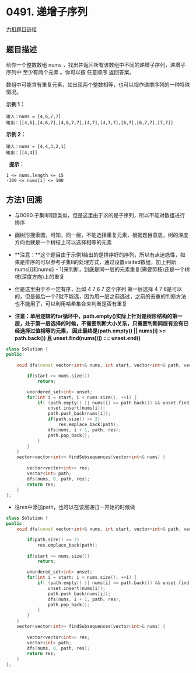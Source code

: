 <p id="递增子序列"></p>

# 0491. 递增子序列  

[力扣题目链接](https://leetcode.cn/problems/increasing-subsequences/)      


## 题目描述  

给你一个整数数组 nums ，找出并返回所有该数组中不同的递增子序列，递增子序列中 至少有两个元素 。你可以按 任意顺序 返回答案。

数组中可能含有重复元素，如出现两个整数相等，也可以视作递增序列的一种特殊情况。

**示例 1：**

    输入：nums = [4,6,7,7]
    输出：[[4,6],[4,6,7],[4,6,7,7],[4,7],[4,7,7],[6,7],[6,7,7],[7,7]]

**示例 2：**

    输入：nums = [4,4,3,2,1]
    输出：[[4,4]]
 
**提示：**

    1 <= nums.length <= 15
    -100 <= nums[i] <= 100


## 方法1 回溯  

* 与0090.子集II问题类似，但是这里由于求的是子序列，所以不能对数组进行排序  

* 画树形搜索图，可知，同一层，不能选择重复元素，根据题目意思，树的深度方向也就是一个树枝上可以选择相等的元素  

* **注意：**这个题目由于示例1给出的是排序好的序列，所以有点迷惑性，如果是排序的可以参考子集II的处理方式，通过设置visited数组，加上判断nums[i]和nums[i - 1]来判断，到底是同一层的元素重复(需要剪枝)还是一个树枝(深度方向)上的重复  

* 但是这里由于不一定有序，比如 4 7 6 7 这个序列 第一层选择 4 7 6是可以的，但是最后一个7就不能选，因为用一层之前选过，之前的去重的判断方法也不能用了，可以利用哈希集合来判断是否有重复  


* **注意：单层逻辑的for循环中，path.empty()实际上针对是树形结构的第一层，处于第一层选择的时候，不需要判断大小关系，只需要判断同层有没有已经选择过值相等的元素，  因此最终是(path.empty() || nums[i] >= path.back()) 且 unset.find(nums[i]) == unset.end()**

```cpp
class Solution {
public:
    
    void dfs(const vector<int>& nums, int start, vector<int>& path, vector<vector<int>>& res) {

        if(start >= nums.size())
            return;

        unordered_set<int> unset;
        for(int i = start; i < nums.size(); ++i) {
            if( (path.empty() || nums[i] >= path.back()) && unset.find(nums[i]) == unset.end()) {
                unset.insert(nums[i]); 
                path.push_back(nums[i]);
                if(path.size() >= 2)
                    res.emplace_back(path);
                dfs(nums, i + 1, path, res);
                path.pop_back();
            }
        }
    }
    vector<vector<int>> findSubsequences(vector<int>& nums) {
        
        vector<vector<int>> res;
        vector<int> path;
        dfs(nums, 0, path, res);
        return res;
    }
};
```

* 往res中添加path，也可以在该层递归一开始的时候做  

```cpp
class Solution {
public:  
    void dfs(const vector<int>& nums, int start, vector<int>& path, vector<vector<int>>& res) {

        if(path.size() >= 2) 
            res.emplace_back(path);
        
        if(start >= nums.size())
            return;

        unordered_set<int> unset;
        for(int i = start; i < nums.size(); ++i) {
            if( (path.empty() || nums[i] >= path.back()) && unset.find(nums[i]) == unset.end()) {
                unset.insert(nums[i]); 
                path.push_back(nums[i]);
                dfs(nums, i + 1, path, res);
                path.pop_back();
            }
        }
    }
    vector<vector<int>> findSubsequences(vector<int>& nums) {
        
        vector<vector<int>> res;
        vector<int> path;
        dfs(nums, 0, path, res);
        return res;
    }
};

```